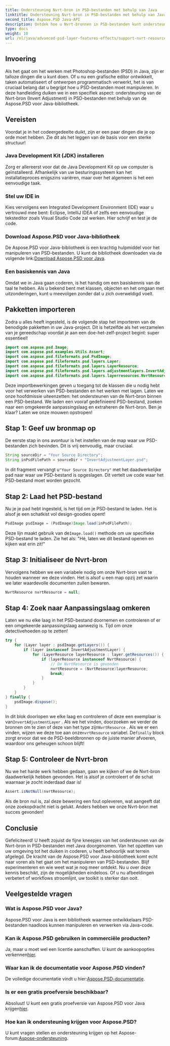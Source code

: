 ```yaml
---
title: Ondersteuning Nvrt-bron in PSD-bestanden met behulp van Java
linktitle: Ondersteuning Nvrt-bron in PSD-bestanden met behulp van Java
second_title: Aspose.PSD Java-API
description: Ontdek hoe u Nvrt-bronnen in PSD-bestanden kunt ondersteunen met behulp van Java. Leer moeiteloos bestanden laden en waardevolle bronnen extraheren met Aspose.PSD.
type: docs
weight: 10
url: /nl/java/advanced-psd-layer-features-effects/support-nvrt-resource-psd-files/
---
```

## Invoering
Als het gaat om het werken met Photoshop-bestanden (PSD) in Java, zijn er talloze dingen die u kunt doen. Of u nu een grafische editor ontwikkelt, taken automatiseert of ontwerpen programmatisch verwerkt, het is van cruciaal belang dat u begrijpt hoe u PSD-bestanden moet manipuleren. In deze handleiding duiken we in een specifiek aspect: ondersteuning van de Nvrt-bron (Invert Adjustment) in PSD-bestanden met behulp van de Aspose.PSD voor Java-bibliotheek.
## Vereisten
Voordat je in het codeergedeelte duikt, zijn er een paar dingen die je op orde moet hebben. Zie dit als het leggen van de basis voor een sterke structuur!
### Java Development Kit (JDK) installeren
Zorg er allereerst voor dat de Java Development Kit op uw computer is geïnstalleerd. Afhankelijk van uw besturingssysteem kan het installatieproces enigszins variëren, maar over het algemeen is het een eenvoudige taak. 
### Stel uw IDE in
Kies vervolgens een Integrated Development Environment (IDE) waar u vertrouwd mee bent: Eclipse, IntelliJ IDEA of zelfs een eenvoudige teksteditor zoals Visual Studio Code zal werken. Hier schrijf en test je de code.
### Download Aspose.PSD voor Java-bibliotheek
 De Aspose.PSD voor Java-bibliotheek is een krachtig hulpmiddel voor het manipuleren van PSD-bestanden. U kunt de bibliotheek downloaden via de volgende link:[Download Aspose.PSD voor Java](https://releases.aspose.com/psd/java/).
### Een basiskennis van Java
Omdat we in Java gaan coderen, is het handig om een basiskennis van de taal te hebben. Als u bekend bent met klassen, objecten en het omgaan met uitzonderingen, kunt u meevolgen zonder dat u zich overweldigd voelt.
## Pakketten importeren
Zodra u alles heeft ingesteld, is de volgende stap het importeren van de benodigde pakketten in uw Java-project. Dit is hetzelfde als het verzamelen van je gereedschap voordat je aan een doe-het-zelf-project begint: super essentieel!
```java
import com.aspose.psd.Image;
import com.aspose.psd.examples.Utils.Assert;
import com.aspose.psd.fileformats.psd.PsdImage;
import com.aspose.psd.fileformats.psd.layers.Layer;
import com.aspose.psd.fileformats.psd.layers.LayerResource;
import com.aspose.psd.fileformats.psd.layers.adjustmentlayers.InvertAdjustmentLayer;
import com.aspose.psd.fileformats.psd.layers.layerresources.NvrtResource;
```
Deze importbewerkingen geven u toegang tot de klassen die u nodig hebt voor het verwerken van PSD-bestanden en het werken met lagen.
Laten we onze hoofdmissie uiteenzetten: het ondersteunen van de Nvrt-bron binnen een PSD-bestand. We laden een vooraf gedefinieerd PSD-bestand, zoeken naar een omgekeerde aanpassingslaag en extraheren de Nvrt-bron. Ben je klaar? Laten we onze mouwen opstropen!
## Stap 1: Geef uw bronmap op
De eerste stap in ons avontuur is het instellen van de map waar uw PSD-bestanden zich bevinden. Dit is vrij eenvoudig, maar cruciaal.
```java
String sourceDir = "Your Source Directory";
String inPsdFilePath = sourceDir + "InvertAdjustmentLayer.psd";
```
 In dit fragment vervangt u`"Your Source Directory"` met het daadwerkelijke pad naar waar uw PSD-bestand is opgeslagen. Dit vertelt uw code waar het PSD-bestand moet worden gezocht.
## Stap 2: Laad het PSD-bestand
Nu je je pad hebt ingesteld, is het tijd om je PSD-bestand te laden. Het is alsof je een schatkist vol design-goodies opent!
```java
PsdImage psdImage = (PsdImage)Image.load(inPsdFilePath);
```
Deze lijn maakt gebruik van de`Image.load()` methode om uw specifieke PSD-bestand te laden. Zie het als: "Hé, laten we dit bestand openen en kijken wat erin zit!"
## Stap 3: Initialiseer de Nvrt-bron
Vervolgens hebben we een variabele nodig om onze Nvrt-bron vast te houden wanneer we deze vinden. Het is alsof u een map opzij zet waarin we later waardevolle documenten zullen bewaren.
```java
NvrtResource nvrtResource = null;
```
## Stap 4: Zoek naar Aanpassingslaag omkeren
Laten we nu elke laag in het PSD-bestand doornemen en controleren of er een omgekeerde aanpassingslaag aanwezig is. Tijd om onze detectivehoeden op te zetten!
```java
try {
    for (Layer layer : psdImage.getLayers()) {
        if (layer instanceof InvertAdjustmentLayer) {
            for (LayerResource layerResource : layer.getResources()) {
                if (layerResource instanceof NvrtResource) {
                    // De NvrtResource is gevonden
                    nvrtResource = (NvrtResource)layerResource;
                    break;
                }
            }
        }
    }
} finally {
    psdImage.dispose();
}
```
 In dit blok doorlopen we elke laag en controleren of deze een exemplaar is van`InvertAdjustmentLayer` . Als we het vinden, doorzoeken we verder de bronnen om te zien of deze van het type zijn`NvrtResource` . Als we er een vinden, wijzen we deze toe aan onze`nvrtResource` variabel. De`finally` block zorgt ervoor dat we de PSD-beeldbronnen op de juiste manier afvoeren, waardoor ons geheugen schoon blijft!
## Stap 5: Controleer de Nvrt-bron
Nu we het harde werk hebben gedaan, gaan we kijken of we de Nvrt-bron daadwerkelijk hebben gevonden. Het is alsof je controleert of de schat waarnaar je zocht inderdaad daar is!
```java
Assert.isNotNull(nvrtResource);
```
Als de bron nul is, zal deze bewering een fout opleveren, wat aangeeft dat onze zoekopdracht niet is gelukt. Anders hebben we onze Nvrt-bron met succes gevonden!
## Conclusie
Gefeliciteerd! U heeft zojuist de fijne kneepjes van het ondersteunen van de Nvrt-bron in PSD-bestanden met Java doorgenomen. Van het opzetten van uw omgeving tot het duiken in coderen, u heeft behoorlijk wat terrein afgelegd. De kracht van de Aspose.PSD voor Java-bibliotheek komt echt naar voren als het gaat om het manipuleren van PSD-bestanden. Blijf experimenteren en wie weet wat je nog meer ontdekt.
Nu u over deze kennis beschikt, zijn de mogelijkheden eindeloos. Of u nu afbeeldingen verbetert of workflows stroomlijnt, uw toolkit is sterker dan ooit.
## Veelgestelde vragen
### Wat is Aspose.PSD voor Java?
Aspose.PSD voor Java is een bibliotheek waarmee ontwikkelaars PSD-bestanden naadloos kunnen manipuleren en verwerken via Java-code.
### Kan ik Aspose.PSD gebruiken in commerciële producten?
 Ja, maar u moet wel een licentie aanschaffen. U kunt de aankoopopties verkennen[hier](https://purchase.aspose.com/buy).
### Waar kan ik de documentatie voor Aspose.PSD vinden?
 De volledige documentatie vindt u hier:[Aspose.PSD-documentatie](https://reference.aspose.com/psd/java/).
### Is er een gratis proefversie beschikbaar?
 Absoluut! U kunt een gratis proefversie van Aspose.PSD voor Java krijgen[hier](https://releases.aspose.com/).
### Hoe kan ik ondersteuning krijgen voor Aspose.PSD?
 U kunt vragen stellen en ondersteuning krijgen op het Aspose-forum:[Aspose-ondersteuning](https://forum.aspose.com/c/psd/34).